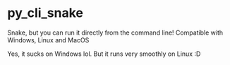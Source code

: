 # py_cli_snake
Snake, but you can run it directly from the command line! Compatible with Windows, Linux and MacOS

Yes, it sucks on Windows lol. But it runs very smoothly on Linux :D

